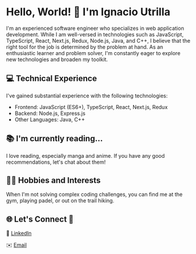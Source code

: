 # Hello, World! 👋 I'm Ignacio Utrilla

I'm an experienced software engineer who specializes in web application development. While I am well-versed in technologies such as JavaScript, TypeScript, React, Next.js, Redux, Node.js, Java, and C++, I believe that the right tool for the job is determined by the problem at hand. As an enthusiastic learner and problem solver, I'm constantly eager to explore new technologies and broaden my toolkit.

## 💻 Technical Experience

I've gained substantial experience with the following technologies:

- Frontend: JavaScript (ES6+), TypeScript, React, Next.js, Redux
- Backend: Node.js, Express.js
- Other Languages: Java, C++

## 📚 I'm currently reading...

I love reading, especially manga and anime. If you have any good recommendations, let's chat about them!

## 🏋️‍♂️ Hobbies and Interests

When I'm not solving complex coding challenges, you can find me at the gym, playing padel, or out on the trail hiking. 

## 🌐 Let's Connect 🤝

🔗 [LinkedIn](https://www.linkedin.com/in/ignacio-utrilla)

✉️ [Email](mailto:utrillamas@gmail.com)
